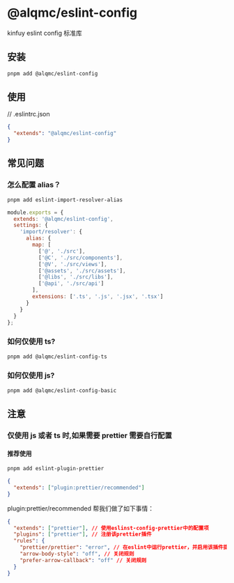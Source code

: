# @alqmc/eslint-config

kinfuy eslint config 标准库

## 安装

```sh
pnpm add @alqmc/eslint-config
```

## 使用

// .eslintrc.json

```json
{
  "extends": "@alqmc/eslint-config"
}
```

## 常见问题

### 怎么配置 alias？

```sh
pnpm add eslint-import-resolver-alias
```

```js
module.exports = {
  extends: '@alqmc/eslint-config',
  settings: {
    'import/resolver': {
      alias: {
        map: [
          ['@', './src'],
          ['@C', './src/components'],
          ['@V', './src/views'],
          ['@assets', './src/assets'],
          ['@libs', './src/libs'],
          ['@api', './src/api']
        ],
        extensions: ['.ts', '.js', '.jsx', '.tsx']
      }
    }
  }
};
```

### 如何仅使用 ts?

```sh
pnpm add @alqmc/eslint-config-ts
```

### 如何仅使用 js?

```sh
pnpm add @alqmc/eslint-config-basic
```

## 注意

### 仅使用 js 或者 ts 时,如果需要 prettier 需要自行配置

#### 推荐使用

```sh
pnpm add eslint-plugin-prettier
```

```json
{
  "extends": ["plugin:prettier/recommended"]
}
```

plugin:prettier/recommended 帮我们做了如下事情：

```json
{
  "extends": ["prettier"], // 使用eslinst-config-prettier中的配置项
  "plugins": ["prettier"], // 注册该prettier插件
  "rules": {
    "prettier/prettier": "error", // 在eslint中运行prettier，并启用该插件提供的规则
    "arrow-body-style": "off", // 关闭规则
    "prefer-arrow-callback": "off" // 关闭规则
  }
}
```
